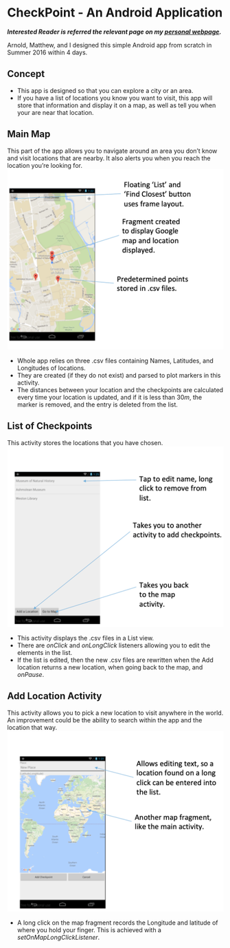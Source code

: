 # CheckPoint - An Android Application

***Interested Reader is referred the relevant page on my [personal webpage](https://edenau.github.io/checkpoint/).***

Arnold, Matthew, and I designed this simple Android app from scratch in Summer 2016 within 4 days.

## Concept
* This app is designed so that you can explore a city or an area.
* If you have a list of locations you know you want to visit, this app will store that information and display it on a map, as well as tell you when your are near that location.

## Main Map
This part of the app allows you to navigate around an area you don’t know and visit locations that are nearby. It also alerts you when you reach the location you’re looking for.
![main](figures/fig1.png)

* Whole app relies on three .csv files containing Names, Latitudes, and Longitudes of locations.
* They are created (if they do not exist) and parsed to plot markers in this activity.
* The distances between your location and the checkpoints are calculated every time your location is updated, and if it is less than 30*m*, the marker is removed, and the entry is deleted from the list.

## List of Checkpoints
This activity stores the locations that you have chosen.
![list](figures/fig2.png)

* This activity displays the .csv files in a List view.
* There are *onClick* and *onLongClick* listeners allowing you to edit the elements in the list.
* If the list is edited, then the new .csv files are rewritten when the Add location returns a new location, when going back to the map, and *onPause*.

## Add Location Activity
This activity allows you to pick a new location to visit anywhere in the world. An improvement could be the ability to search within the app and the location that way.
![add](figures/fig3.png)

* A long click on the map fragment records the Longitude and latitude of where you hold your finger. This is achieved with a *setOnMapLongClickListener*.
